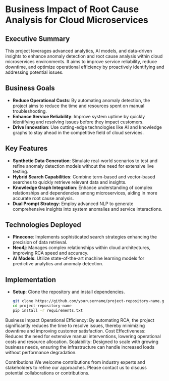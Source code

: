 # Business Impact of Root Cause Analysis for Cloud Microservices

## Executive Summary
This project leverages advanced analytics, AI models, and data-driven insights to enhance anomaly detection and root cause analysis within cloud microservices environments. It aims to improve service reliability, reduce downtime, and optimize operational efficiency by proactively identifying and addressing potential issues.

## Business Goals
- **Reduce Operational Costs**: By automating anomaly detection, the project aims to reduce the time and resources spent on manual troubleshooting.
- **Enhance Service Reliability**: Improve system uptime by quickly identifying and resolving issues before they impact customers.
- **Drive Innovation**: Use cutting-edge technologies like AI and knowledge graphs to stay ahead in the competitive field of cloud services.

## Key Features
- **Synthetic Data Generation**: Simulate real-world scenarios to test and refine anomaly detection models without the need for extensive live testing.
- **Hybrid Search Capabilities**: Combine term-based and vector-based searches to quickly retrieve relevant data and insights.
- **Knowledge Graph Integration**: Enhance understanding of complex relationships and dependencies among microservices, aiding in more accurate root cause analysis.
- **Dual Prompt Strategy**: Employ advanced NLP to generate comprehensive insights into system anomalies and service interactions.

## Technologies Deployed
- **Pinecone**: Implements sophisticated search strategies enhancing the precision of data retrieval.
- **Neo4j**: Manages complex relationships within cloud architectures, improving RCA speed and accuracy.
- **AI Models**: Utilize state-of-the-art machine learning models for predictive analytics and anomaly detection.

## Implementation
- **Setup**: Clone the repository and install dependencies.
  ```bash
  git clone https://github.com/yourusername/project-repository-name.git
  cd project-repository-name
  pip install -r requirements.txt
  
Business Impact
Operational Efficiency: By automating RCA, the project significantly reduces the time to resolve issues, thereby minimizing downtime and improving customer satisfaction.
Cost Effectiveness: Reduces the need for extensive manual interventions, lowering operational costs and resource allocation.
Scalability: Designed to scale with growing business needs, ensuring the infrastructure can handle increased loads without performance degradation.

Contributions
We welcome contributions from industry experts and stakeholders to refine our approaches. Please contact us to discuss potential collaborations or contributions.
